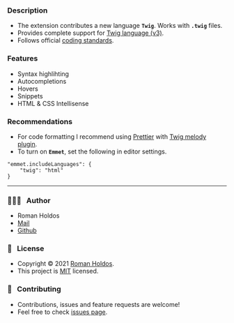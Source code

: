 ### Description
- The extension contributes a new language **`Twig`**. Works with **`.twig`** files.
- Provides complete support for [Twig language (v3)](https://twig.symfony.com/doc/3.x/).
- Follows official [coding standards](https://twig.symfony.com/doc/3.x/coding_standards.html).

### Features
- Syntax highlihting
- Autocompletions
- Hovers
- Snippets
- HTML & CSS Intellisense

### Recommendations
- For code formatting I recommend using [Prettier](https://marketplace.visualstudio.com/items?itemName=esbenp.prettier-vscode) with [Twig melody plugin](https://github.com/trivago/prettier-plugin-twig-melody).
- To turn on **`Emmet`**, set the following in editor settings.
```
"emmet.includeLanguages": {
    "twig": "html"
}
```

---

### 🙅🏻‍♂️ &nbsp; Author
- Roman Holdos
- [Mail](mailto:rholdos@outlook.sk)
- [Github](https://github.com/rholdos)

### 📝 &nbsp; License
- Copyright © 2021 [Roman Holdos](https://github.com/rholdos).
- This project is [MIT](https://github.com/rholdos/vscode-twig-language-support/LICENSE.md) licensed.

### 🤝 &nbsp; Contributing
- Contributions, issues and feature requests are welcome!
- Feel free to check [issues page](https://github.com/rholdos/vscode-twig-language-support/issues).
